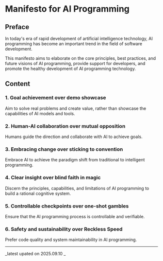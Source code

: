 # Manifesto for AI Programming

## Preface

In today's era of rapid development of artificial intelligence technology, AI programming has become an important trend in the field of software development. 

This manifesto aims to elaborate on the core principles, best practices, and future visions of AI programming, provide support for developers, and promote the healthy development of AI programming technology.

## Content

### 1. Goal achievement over demo showcase

Aim to solve real problems and create value, rather than showcase the capabilities of AI models and tools.

### 2. Human-AI collaboration over mutual opposition

Humans guide the direction and collaborate with AI to achieve goals.

### 3. Embracing change over sticking to convention

Embrace AI to achieve the paradigm shift from traditional to intelligent programming.

### 4. Clear insight over blind faith in magic

Discern the principles, capabilities, and limitations of AI programming to build a rational cognitive system.

### 5. Controllable checkpoints  over one-shot gambles
 
Ensure that the AI programming process is controllable and verifiable.

### 6. Safety and sustainability over Reckless Speed

Prefer code quality and system maintainability in AI programming.

---

_latest upated on 2025.09.10 _
